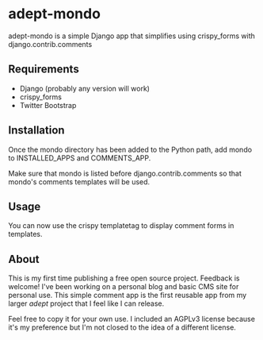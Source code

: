 adept-mondo
===========

adept-mondo is a simple Django app that simplifies using crispy_forms with django.contrib.comments

## Requirements
* Django (probably any version will work)
* crispy_forms
* Twitter Bootstrap

## Installation

Once the mondo directory has been added to the Python path, add mondo to INSTALLED_APPS and COMMENTS_APP.

Make sure that mondo is listed before django.contrib.comments so that mondo's comments templates will be used.

## Usage

You can now use the crispy templatetag to display comment forms in templates.

## About

This is my first time publishing a free open source project. Feedback is welcome!  I've been working on a personal blog and basic CMS site for personal use. This simple comment app is the first reusable app from my larger *adept* project that I feel like I can release.

Feel free to copy it for your own use. I included an AGPLv3 license because it's my preference but I'm not closed to the idea of a different license.
